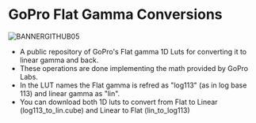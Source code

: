 # GoPro Flat Gamma Conversions
![BANNERGITHUB05](https://github.com/IRCGraphic/GoPro-Flat-Gamma-Conversions/assets/113941057/0069fb00-bd87-4ce6-96db-c7eadcc1e4d1)

- A public repository of GoPro's Flat gamma 1D Luts for converting it to linear gamma and back.  
- These operations are done implementing the math provided by GoPro Labs.  
- In the LUT names the Flat gamma is refred as "log113" (as in log base 113) and linear gamma as "lin".  
- You can download both 1D luts to convert from Flat to Linear (log113_to_lin.cube) and Linear to Flat (lin_to_log113)
